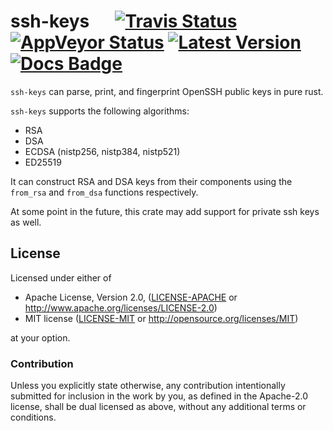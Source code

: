 # ssh-keys &emsp; [![Travis Status]][travis] [![AppVeyor Status]][appveyor] [![Latest Version]][crates.io] [![Docs Badge]][docs]

[Travis Status]: https://api.travis-ci.org/sdemos/ssh-keys.svg?branch=master
[travis]: https://travis-ci.org/sdemos/ssh-keys
[AppVeyor Status]: https://ci.appveyor.com/api/projects/status/jxobgtenuy72e544?svg=true
[appveyor]: https://ci.appveyor.com/project/sdemos/ssh-keys
[Latest Version]: https://img.shields.io/crates/v/openssh-keys.svg
[crates.io]: https://crates.io/crates/openssh-keys
[Docs Badge]: https://docs.rs/openssh-keys/badge.svg
[docs]: https://docs.rs/openssh-keys

`ssh-keys` can parse, print, and fingerprint OpenSSH public keys in pure rust.

`ssh-keys` supports the following algorithms:

* RSA
* DSA
* ECDSA (nistp256, nistp384, nistp521)
* ED25519

It can construct RSA and DSA keys from their components using the `from_rsa` and
`from_dsa` functions respectively.

At some point in the future, this crate may add support for private ssh keys as
well.

## License

Licensed under either of

* Apache License, Version 2.0, ([LICENSE-APACHE](LICENSE-APACHE) or
  http://www.apache.org/licenses/LICENSE-2.0)
* MIT license ([LICENSE-MIT](LICENSE-MIT) or http://opensource.org/licenses/MIT)

at your option.

### Contribution

Unless you explicitly state otherwise, any contribution intentionally submitted
for inclusion in the work by you, as defined in the Apache-2.0 license, shall be
dual licensed as above, without any additional terms or conditions.
